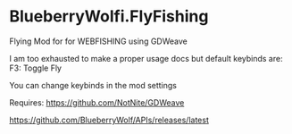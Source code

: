 # BlueberryWolfi.FlyFishing
Flying Mod for for WEBFISHING using GDWeave

I am too exhausted to make a proper usage docs but
default keybinds are:
F3: Toggle Fly

You can change keybinds in the mod settings

Requires:
https://github.com/NotNite/GDWeave

https://github.com/BlueberryWolf/APIs/releases/latest
